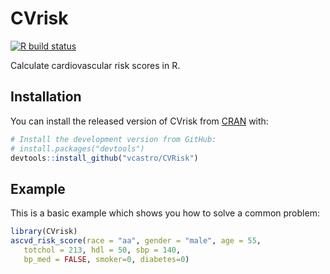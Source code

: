 
# CVrisk

<!-- badges: start -->
[![R build status](https://github.com/vcastro/CVrisk/workflows/R-CMD-check/badge.svg)](https://github.com/vcastro/CVrisk/actions)
<!-- badges: end -->

Calculate cardiovascular risk scores in R.

## Installation

You can install the released version of CVrisk from [CRAN](https://CRAN.R-project.org) with:

``` r
# Install the development version from GitHub:
# install.packages("devtools")
devtools::install_github("vcastro/CVRisk")
```

## Example

This is a basic example which shows you how to solve a common problem:

``` r
library(CVrisk)
ascvd_risk_score(race = "aa", gender = "male", age = 55, 
   totchol = 213, hdl = 50, sbp = 140, 
   bp_med = FALSE, smoker=0, diabetes=0)
   
```

